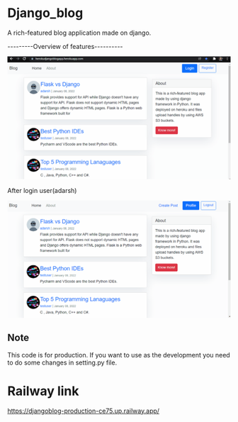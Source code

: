 # Django_blog

A rich-featured blog application made on django.

---------Overview of features----------

![Alt Text](https://github.com/Adarsh-adda/MyGifs/blob/main/1.gif)

After login user(adarsh)

![Alt Text](https://github.com/Adarsh-adda/MyGifs/blob/main/2.gif)

## Note

This code is for production. If you want to use as the development you need to do some changes in setting.py file.

# Railway link

https://djangoblog-production-ce75.up.railway.app/

